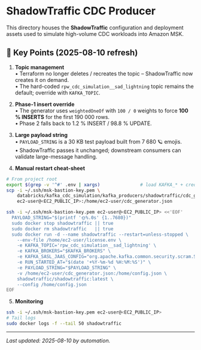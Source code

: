 # ShadowTraffic CDC Producer

This directory houses the **ShadowTraffic** configuration and deployment assets used to simulate high-volume CDC workloads into Amazon MSK.

## 📌 Key Points (2025-08-10 refresh)

1. **Topic management**  
   • Terraform no longer deletes / recreates the topic – ShadowTraffic now creates it on demand.  
   • The hard-coded `rpw_cdc_simulation__sad_lightning` topic remains the default; override with `KAFKA_TOPIC`.

2. **Phase-1 insert override**  
   • The generator uses `weightedOneOf` with `100 / 0` weights to force **100 % INSERTS** for the first 190 000 rows.  
   • Phase 2 falls back to 1.2 % INSERT / 98.8 % UPDATE.

3. **Large payload string**  
   • `PAYLOAD_STRING` is a 30 KB test payload built from 7 680 🪐 emojis.  
   • ShadowTraffic passes it unchanged; downstream consumers can validate large-message handling.

4. **Manual restart cheat-sheet**

```bash
# From project root
export $(grep -v '^#' .env | xargs)               # load KAFKA_* + creds
scp -i ~/.ssh/msk-bastion-key.pem \
    databricks/kafka_cdc_simulation/kafka_producers/shadowtraffic/cdc_generator.json \
    ec2-user@<EC2_PUBLIC_IP>:/home/ec2-user/cdc_generator.json

ssh -i ~/.ssh/msk-bastion-key.pem ec2-user@<EC2_PUBLIC_IP> <<'EOF'
  PAYLOAD_STRING="$(printf '🌞%.0s' {1..7680})"
  sudo docker stop shadowtraffic || true
  sudo docker rm shadowtraffic   || true
  sudo docker run -d --name shadowtraffic --restart=unless-stopped \
    --env-file /home/ec2-user/license.env \
    -e KAFKA_TOPIC='rpw_cdc_simulation__sad_lightning' \
    -e KAFKA_BROKERS="$KAFKA_BROKERS" \
    -e KAFKA_SASL_JAAS_CONFIG="org.apache.kafka.common.security.scram.ScramLoginModule required username=\"$KAFKA_USERNAME\" password=\"$KAFKA_PASSWORD\";" \
    -e RUN_STARTED_AT="$(date '+%Y-%m-%d %H:%M:%S')" \
    -e PAYLOAD_STRING="$PAYLOAD_STRING" \
    -v /home/ec2-user/cdc_generator.json:/home/config.json \
    shadowtraffic/shadowtraffic:latest \
    --config /home/config.json
EOF
```

5. **Monitoring**

```bash
ssh -i ~/.ssh/msk-bastion-key.pem ec2-user@<EC2_PUBLIC_IP>
# Tail logs
sudo docker logs -f --tail 50 shadowtraffic
```

---
*Last updated: 2025-08-10 by automation.*

